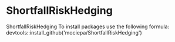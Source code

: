 # ShortfallRiskHedging
ShortfallRiskHedging
To install packages use the following formula:
devtools::install_github('mociepa/ShortfallRiskHedging')
